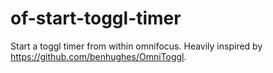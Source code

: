 # of-start-toggl-timer

Start a toggl timer from within omnifocus. Heavily inspired by https://github.com/benhughes/OmniToggl.
